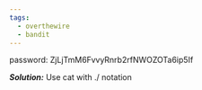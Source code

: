 ```yaml
---
tags:
  - overthewire
  - bandit
---
```

password: ZjLjTmM6FvvyRnrb2rfNWOZOTa6ip5If


***Solution:***
Use cat with ./ notation

